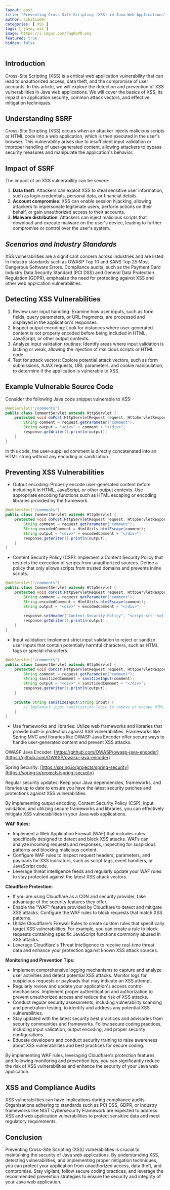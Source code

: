 ```yaml
---
layout: post
title: "Preventing Cross-Site Scripting (XSS) in Java Web Applications"
author: rohitcoder
categories: [ XSS ]
tags: [ java, xss ]
image: https://i.imgur.com/FagRpPD.png
featured: true
hidden: false
---
```


**Introduction**
-----------------
Cross-Site Scripting (XSS) is a critical web application vulnerability that can lead to unauthorized access, data theft, and the compromise of user accounts. In this article, we will explore the detection and prevention of XSS vulnerabilities in Java web applications. We will cover the basics of XSS, its impact on application security, common attack vectors, and effective mitigation techniques.

**Understanding SSRF**
-----------------------
Cross-Site Scripting (XSS) occurs when an attacker injects malicious scripts or HTML code into a web application, which is then executed in the user's browser. This vulnerability arises due to insufficient input validation or improper handling of user-generated content, allowing attackers to bypass security measures and manipulate the application's behavior.

**Impact of SSRF**
-------------------
The impact of an XSS vulnerability can be severe:

1. **Data theft**: Attackers can exploit XSS to steal sensitive user information, such as login credentials, personal data, or financial details.
2. **Account compromise**: XSS can enable session hijacking, allowing attackers to impersonate legitimate users, perform actions on their behalf, or gain unauthorized access to their accounts.
3. **Malware distribution**: Attackers can inject malicious scripts that download and execute malware on the user's device, leading to further compromise or control over the user's system.

**_Scenarios and Industry Standards_**
---------------------------------------
XSS vulnerabilities are a significant concern across industries and are listed in industry standards such as OWASP Top 10 and SANS Top 25 Most Dangerous Software Errors. Compliance audits, such as the Payment Card Industry Data Security Standard (PCI DSS) and General Data Protection Regulation (GDPR), emphasize the need for protecting against XSS and other web application vulnerabilities.

**Detecting XSS Vulnerabilities**
-----------------------------------
1. Review user input handling: Examine how user inputs, such as form fields, query parameters, or URL fragments, are processed and displayed in the application's responses.
2. Inspect output encoding: Look for instances where user-generated content is not properly encoded before being included in HTML, JavaScript, or other output contexts.
3. Analyze input validation routines: Identify areas where input validation is lacking or weak, allowing the injection of malicious scripts or HTML code.
4. Test for attack vectors: Explore potential attack vectors, such as form submissions, AJAX requests, URL parameters, and cookie manipulation, to determine if the application is vulnerable to XSS.

**Example Vulnerable Source Code**
-----------------------------------
Consider the following Java code snippet vulnerable to XSS:

```java
@WebServlet("/comments")
public class CommentServlet extends HttpServlet {
    protected void doPost(HttpServletRequest request, HttpServletResponse response) throws ServletException, IOException {
        String comment = request.getParameter("comment");
        String output = "<div>" + comment + "</div>";
        response.getWriter().println(output);
    }
}
```

In this code, the user-supplied comment is directly concatenated into an HTML string without any encoding or sanitization.

**Preventing XSS Vulnerabilities**
------------------------------------
- Output encoding: Properly encode user-generated content before including it in HTML, JavaScript, or other output contexts. Use appropriate encoding functions such as HTML escaping or encoding libraries provided by the framework.

```java
@WebServlet("/comments")
public class CommentServlet extends HttpServlet {
    protected void doPost(HttpServletRequest request, HttpServletResponse response) throws ServletException, IOException {
        String comment = request.getParameter("comment");
        String encodedComment = HtmlUtils.htmlEscape(comment);
        String output = "<div>" + encodedComment + "</div>";
        response.getWriter().println(output);
    }
}
```
- Content Security Policy (CSP): Implement a Content Security Policy that restricts the execution of scripts from unauthorized sources. Define a policy that only allows scripts from trusted domains and prevents inline scripts.

```java
@WebServlet("/comments")
public class CommentServlet extends HttpServlet {
    protected void doPost(HttpServletRequest request, HttpServletResponse response) throws ServletException, IOException {
        String comment = request.getParameter("comment");
        String encodedComment = HtmlUtils.htmlEscape(comment);
        String output = "<div>" + encodedComment + "</div>";
        
        response.setHeader("Content-Security-Policy", "script-src 'self' trusted-domain.com");
        response.getWriter().println(output);
    }
}
```
- Input validation: Implement strict input validation to reject or sanitize user inputs that contain potentially harmful characters, such as HTML tags or special characters.

```java
@WebServlet("/comments")
public class CommentServlet extends HttpServlet {
    protected void doPost(HttpServletRequest request, HttpServletResponse response) throws ServletException, IOException {
        String comment = request.getParameter("comment");
        String sanitizedComment = sanitizeInput(comment);
        String output = "<div>" + sanitizedComment + "</div>";
        response.getWriter().println(output);
    }
    
    private String sanitizeInput(String input) {
        // Implement input sanitization logic to remove or escape HTML tags and special characters
    }
}
```
- Use frameworks and libraries: Utilize web frameworks and libraries that provide built-in protection against XSS vulnerabilities. Frameworks like Spring MVC and libraries like OWASP Java Encoder offer secure ways to handle user-generated content and prevent XSS attacks.

OWASP Java Encoder: [https://github.com/OWASP/owasp-java-encoder](https://github.com/OWASP/owasp-java-encoder)

Spring Security: [https://spring.io/projects/spring-security](https://spring.io/projects/spring-security)

Regular security updates: Keep your Java dependencies, frameworks, and libraries up to date to ensure you have the latest security patches and protections against XSS vulnerabilities.

By implementing output encoding, Content Security Policy (CSP), input validation, and utilizing secure frameworks and libraries, you can effectively mitigate XSS vulnerabilities in your Java web applications.

**WAF Rules:**
- Implement a Web Application Firewall (WAF) that includes rules specifically designed to detect and block XSS attacks. WAFs can analyze incoming requests and responses, inspecting for suspicious patterns and blocking malicious content.
- Configure WAF rules to inspect request headers, parameters, and payloads for XSS indicators, such as script tags, event handlers, or JavaScript code.
- Leverage threat intelligence feeds and regularly update your WAF rules to stay protected against the latest XSS attack vectors.

**Cloudflare Protection:**
- If you are using Cloudflare as a CDN and security provider, take advantage of the security features they offer.
- Enable the "WAF" feature provided by Cloudflare to detect and mitigate XSS attacks. Configure the WAF rules to block requests that match XSS patterns.
- Utilize Cloudflare's Firewall Rules to create custom rules that specifically target XSS vulnerabilities. For example, you can create a rule to block requests containing specific JavaScript functions commonly abused in XSS attacks.
- Leverage Cloudflare's Threat Intelligence to receive real-time threat data and enhance your protection against known XSS attack sources.

**Monitoring and Prevention Tips:**
- Implement comprehensive logging mechanisms to capture and analyze user activities and detect potential XSS attacks. Monitor logs for suspicious requests or payloads that may indicate an XSS attempt.
- Regularly review and update your application's access control mechanisms. Implement proper authentication and authorization to prevent unauthorized access and reduce the risk of XSS attacks.
- Conduct regular security assessments, including vulnerability scanning and penetration testing, to identify and address any potential XSS vulnerabilities.
- Stay updated with the latest security best practices and advisories from security communities and frameworks. Follow secure coding practices, including input validation, output encoding, and proper security configurations.
- Educate developers and conduct security training to raise awareness about XSS vulnerabilities and best practices for secure coding.

By implementing WAF rules, leveraging Cloudflare's protection features, and following monitoring and prevention tips, you can significantly reduce the risk of XSS vulnerabilities and enhance the security of your Java web application.

**XSS and Compliance Audits**
-------------------------------
XSS vulnerabilities can have implications during compliance audits. Organizations adhering to standards such as PCI DSS, GDPR, or industry frameworks like NIST Cybersecurity Framework are expected to address XSS and web application vulnerabilities to protect sensitive data and meet regulatory requirements.

**Conclusion**
---------------
Preventing Cross-Site Scripting (XSS) vulnerabilities is crucial to maintaining the security of Java web applications. By understanding XSS, detecting vulnerabilities, and implementing proper mitigation techniques, you can protect your application from unauthorized access, data theft, and compromise. Stay vigilant, follow secure coding practices, and leverage the recommended prevention strategies to ensure the security and integrity of your Java web application.